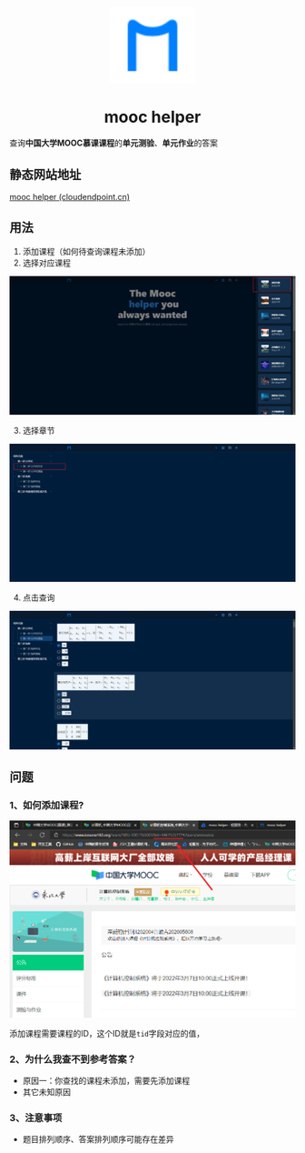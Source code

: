 <p align="center">
  <a href="https://github.com/lujunji-xiaolu/mooc-helper" rel="noopener" target="_blank"><img width="150" src="./public/logo.svg" alt="mooc helper logo"></a>
</p>

<h1 align="center">mooc helper</h1>

查询**中国大学MOOC慕课课程**的**单元测验**、**单元作业**的答案

## 静态网站地址

[mooc helper (cloudendpoint.cn)](https://mooc-helper.web.cloudendpoint.cn/)

## 用法

1. 添加课程（如何待查询课程未添加）
2. 选择对应课程

![选择课程](./docs/images/选择课程.png)

3. 选择章节

![选择章节](./docs/images/选择章节.png)

4. 点击查询

![点击查询](./docs/images/点击查询.png)

## 问题

### 1、如何添加课程?

![课程 id](./docs/images/课程id.png)

添加课程需要课程的ID，这个ID就是`tid`字段对应的值，

### 2、为什么我查不到参考答案？

- 原因一：你查找的课程未添加，需要先添加课程
- 其它未知原因

### 3、注意事项

- 题目排列顺序、答案排列顺序可能存在差异
